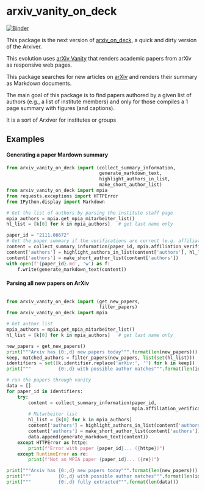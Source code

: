 # arxiv_vanity_on_deck

[![Binder](https://mybinder.org/badge.svg)](https://mybinder.org/v2/gh/mfouesneau/arxiv_vanity_on_deck/master)

This package is the next version of [arxiv_on_deck](https://github.com/mfouesneau/arxiv_on_deck),
a quick and dirty version of the Arxiver.

This evolution uses [arXiv Vanity](https://www.arxiv-vanity.com/) that renders academic papers from arXiv as responsive web pages.

This package searches for new articles on [arXiv](https://arxiv.org/) and renders their summary as Markdown documents.

The main goal of this package is to find papers authored by a given list of authors (e.g., a list of institute members) and only for those compiles a 1 page summary with figures (and captions).

It is a sort of Arxiver for institutes or groups

## Examples

#### Generating a paper Mardown summary

```python
from arxiv_vanity_on_deck import (collect_summary_information,
                                  generate_markdown_text,
                                  highlight_authors_in_list,
                                  make_short_author_list)
from arxiv_vanity_on_deck import mpia
from requests.exceptions import HTTPError
from IPython.display import Markdown

# Get the list of authors by parsing the institute staff page
mpia_authors = mpia.get_mpia_mitarbeiter_list()
hl_list = [k[0] for k in mpia_authors]   # get last name only

paper_id = "2111.06672"
# Get the paper summary if the verifications are correct (e.g. affiliation keywords)
content = collect_summary_information(paper_id, mpia.affiliation_verifications)
content['authors'] = highlight_authors_in_list(content['authors'], hl_list)
content['authors'] = make_short_author_list(content['authors'])
with open(f'{paper_id}.md', 'w') as f:
    f.write(generate_markdown_text(content))
```

#### Parsing all new papers on ArXiv

```python

from arxiv_vanity_on_deck import (get_new_papers,
                                  filter_papers)
from arxiv_vanity_on_deck import mpia

# Get author list
mpia_authors = mpia.get_mpia_mitarbeiter_list()
hl_list = [k[0] for k in mpia_authors]   # get last name only

new_papers = get_new_papers()
print("""Arxiv has {0:,d} new papers today""".format(len(new_papers)))
keep, matched_authors = filter_papers(new_papers, list(set(hl_list)))
identifiers = set([k.identifier.replace('arXiv:', '') for k in keep])
print("""          {0:,d} with possible author matches""".format(len(identifiers)))

# run the papers through vanity
data = []
for paper_id in identifiers:
    try:
        content = collect_summary_information(paper_id,
                                              mpia.affiliation_verifications)
        # Mitarbeiter list
        hl_list = [k[0] for k in mpia_authors]
        content['authors'] = highlight_authors_in_list(content['authors'], hl_list)
        content['authors'] = make_short_author_list(content['authors'])
        data.append(generate_markdown_text(content))
    except HTTPError as httpe:
        print(f"Error with paper {paper_id}... ({httpe})")
    except RuntimeError as re:
        print(f"Not an MPIA paper {paper_id}... ({re})")

print("""Arxiv has {0:,d} new papers today""".format(len(new_papers)))
print("""          {0:,d} with possible author matches""".format(len(identifiers)))
print("""          {0:,d} fully extracted""".format(len(data)))
```